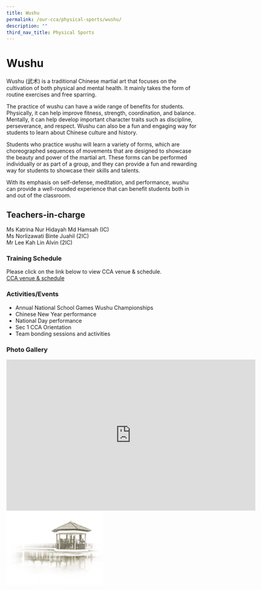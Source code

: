 ```yaml
---
title: Wushu
permalink: /our-cca/physical-sports/wushu/
description: ""
third_nav_title: Physical Sports
---
```

# **Wushu**

Wushu (武术) is a traditional Chinese martial art that focuses on the cultivation of both physical and mental health. It mainly takes the form of routine exercises and free sparring. 

The practice of wushu can have a wide range of benefits for students. Physically, it can help improve fitness, strength, coordination, and balance. Mentally, it can help develop important character traits such as discipline, perseverance, and respect. Wushu can also be a fun and engaging way for students to learn about Chinese culture and history.

Students who practice wushu will learn a variety of forms, which are choreographed sequences of movements that are designed to showcase the beauty and power of the martial art. These forms can be performed individually or as part of a group, and they can provide a fun and rewarding way for students to showcase their skills and talents.

With its emphasis on self-defense, meditation, and performance, wushu can provide a well-rounded experience that can benefit students both in and out of the classroom.


## Teachers-in-charge   
Ms Katrina Nur Hidayah Md Hamsah (IC)<br>
Ms Norlizawati Binte Juahil (2IC)<br>
Mr Lee Kah Lin Alvin (2IC)

### Training Schedule
Please click on the link below to view CCA venue &amp; schedule.&nbsp;  
[CCA venue &amp; schedule](/our-cca/cca/cca-venue-schedule/)

### Activities/Events
*   Annual National School Games Wushu Championships
*   Chinese New Year performance
*   National Day performance
*   Sec 1 CCA Orientation
*   Team bonding sessions and activities

### Photo Gallery
<iframe allowfullscreen="true" height="394" width="650" frameborder="0" src="https://docs.google.com/presentation/d/e/2PACX-1vQOMb8wFRmFDD9Y3pNE-BgutRu2bCk9bj5TOF2s6tEJrGTOyo6opUAzl-nQD-AFyrd49kPKFqNG-Cxd/embed?start=true&amp;loop=true&amp;delayms=5000"></iframe>


<img style="width:50%" src="/images/pavilion.png">